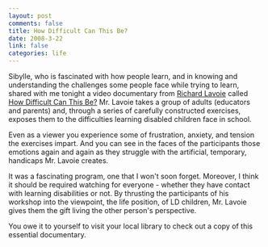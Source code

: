 ```yaml
--- 
layout: post
comments: false
title: How Difficult Can This Be?
date: 2008-3-22
link: false
categories: life
---
```

Sibylle, who is fascinated with how people learn, and in knowing and understanding the challenges some people face while trying to learn, shared with me tonight a video documentary from <a href="http://www.ricklavoie.com/aboutrick.html" title="Richard Lavoie">Richard Lavoie</a> called <a href="http://www.amazon.com/Difficult-This-City-Workshop-Understanding/dp/B000KT0UJC/ref=pd_bbs_sr_2?ie=UTF8&amp;s=dvd&amp;qid=1206247767&amp;sr=8-2" title="How Difficult Can This Be?">How Difficult Can This Be?</a>  Mr. Lavoie takes a group of adults (educators and parents) and, through a series of carefully constructed exercises, exposes them to the difficulties learning disabled children face in school.

Even as a viewer you experience some of frustration, anxiety, and tension the exercises impart.  And you can see in the faces of the participants those emotions again and again as they struggle with the artificial, temporary, handicaps Mr. Lavoie  creates.

It was a fascinating program, one that I won't soon forget.  Moreover, I think it should be required watching for everyone - whether they have contact with learning disabilities or not.  By thrusting the participants of his workshop into the viewpoint, the life position, of LD children, Mr. Lavoie gives them the gift living the other person's perspective.

You owe it to yourself to visit your local library to check out a copy of this essential documentary.
